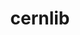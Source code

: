 ---
title: "cernlib"
layout: cache
categories: [package, develop-2025-05-18]
meta: {"compilers": ["gcc@11.4.0"], "num_specs": 1, "num_specs_by_stack": {"hep": 1, "root": 1}, "oss": ["ubuntu22.04"], "platforms": ["linux"], "stacks": ["hep", "root"], "targets": ["x86_64_v3"], "versions": ["2023.08.14.0-free"]}
spec_details: [{"compiler": "gcc@11.4.0", "hash": "2j73ajke65v7lpjjcuuy5iziqak64veq", "os": "ubuntu22.04", "platform": "linux", "size": "-", "stacks": ["hep", "root"], "target": "x86_64_v3", "variants": ["build_system=cmake", "build_type=Release", "generator=make", "~ipo", "+shared"], "versions": ["2023.08.14.0-free"]}]
---